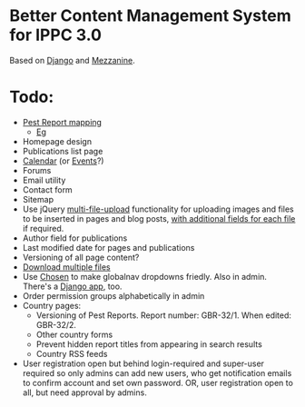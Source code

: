 # Better Content Management System for IPPC 3.0

Based on [Django](https://www.djangoproject.com/) and [Mezzanine](http://mezzanine.jupo.org).

# Todo:

- [Pest Report mapping](http://leafletjs.com/examples/choropleth.html)
    - [Eg](http://humangeo.github.io/leaflet-dvf/examples/html/incomelevels.html)
- Homepage design
- Publications list page
- [Calendar](https://github.com/shurik/mezzanine.calendar) (or [Events](https://github.com/stbarnabas/mezzanine-events)?)
- Forums
- Email utility
- Contact form
- Sitemap
- Use jQuery [multi-file-upload](https://github.com/sigurdga/django-jquery-file-upload) functionality for uploading images and files to be inserted in pages and blog posts, [with additional fields for each file](https://github.com/blueimp/jQuery-File-Upload/wiki/How-to-submit-additional-form-data) if required.
- Author field for publications
- Last modified date for pages and publications
- Versioning of all page content?
- [Download multiple files](http://stackoverflow.com/a/12951557/412329)
- Use [Chosen](http://harvesthq.github.io/chosen/) to make globalnav dropdowns friedly. Also in admin. There's a [Django app](https://github.com/theatlantic/django-chosen), too.
- Order permission groups alphabetically in admin
- Country pages:
    - Versioning of Pest Reports. Report number: GBR-32/1. When edited: GBR-32/2.
    - Other country forms
    - Prevent hidden report titles from appearing in search results
    - Country RSS feeds
- User registration open but behind login-required and super-user required so only admins can add new users, who get notification emails to confirm account and set own password. OR, user registration open to all, but need approval by admins.
